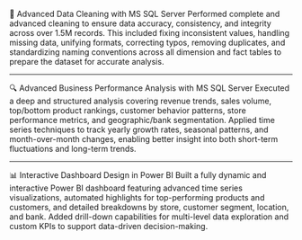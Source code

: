 🔧 Advanced Data Cleaning with MS SQL Server
Performed complete and advanced cleaning to ensure data accuracy, consistency, and integrity across over 1.5M records. This included fixing inconsistent values, handling missing data, unifying formats, correcting typos, removing duplicates, and standardizing naming conventions across all dimension and fact tables to prepare the dataset for accurate analysis.
________________________________________
🔍 Advanced Business Performance Analysis with MS SQL Server
Executed a deep and structured analysis covering revenue trends, sales volume, top/bottom product rankings, customer behavior patterns, store performance metrics, and geographic/bank segmentation. Applied time series techniques to track yearly growth rates, seasonal patterns, and month-over-month changes, enabling better insight into both short-term fluctuations and long-term trends.
________________________________________
📊 Interactive Dashboard Design in Power BI
Built a fully dynamic and interactive Power BI dashboard featuring advanced time series visualizations, automated highlights for top-performing products and customers, and detailed breakdowns by store, customer segment, location, and bank. Added drill-down capabilities for multi-level data exploration and custom KPIs to support data-driven decision-making.
